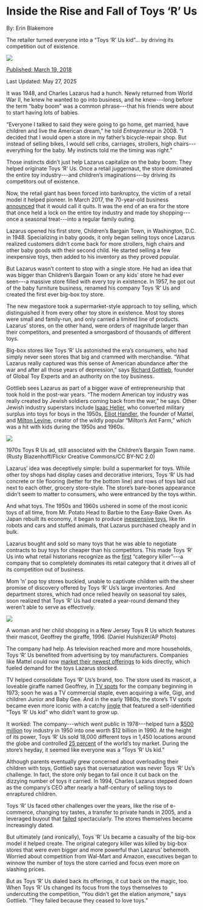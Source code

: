 # Inside the Rise and Fall of Toys ‘R’ Us

By: Erin Blakemore

The retailer turned everyone into a “Toys ‘R’ Us kid”… by driving its competition out of existence.

![](https://res.cloudinary.com/aenetworks/image/upload/c_fill%2Car_2%2Cw_3840%2Ch_1920%2Cg_auto/dpr_auto/f_auto/q_auto:eco/v1/gettyimages-526981710-2?_a=BAVAZGID0)

[Published: March 19, 2018](https://www.history.com/articles/toys-r-us-closing-legacy)

Last Updated: May 27, 2025

It was 1948, and Charles Lazarus had a hunch. Newly returned from World War II, he knew he wanted to go into business, and he knew---long before the term “baby boom” was a common phrase---that his friends were about to start having lots of babies.

“Everyone I talked to said they were going to go home, get married, have children and live the American dream,” he told _Entrepreneur_ in 2008. “I decided that I would open a store in my father’s bicycle-repair shop. But instead of selling bikes, I would sell cribs, carriages, strollers, high chairs---everything for the baby. My instincts told me the timing was right.”

Those instincts didn’t just help Lazarus capitalize on the baby boom: They helped originate Toys ‘R’ Us. Once a retail juggernaut, the store dominated the entire toy industry---and children’s imaginations---by driving its competitors out of existence.

Now, the retail giant has been forced into bankruptcy, the victim of a retail model it helped pioneer. In March 2017, the 70-year-old business [announced](https://www.toysrusinc.com/press/toysrus-to-wind-down-us-business) that it would call it quits. It was the end of an era for the store that once held a lock on the entire toy industry and made toy shopping---once a seasonal treat---into a regular family outing.

Lazarus opened his first store, Children’s Bargain Town, in Washington, D.C. in 1948. Specializing in baby goods, it only began selling toys once Lazarus realized customers didn’t come back for more strollers, high chairs and other baby goods with their second child. He started selling a few inexpensive toys, then added to his inventory as they proved popular.

But Lazarus wasn’t content to stop with a single store. He had an idea that was bigger than Children’s Bargain Town or any kids’ store he had ever seen---a massive store filled with every toy in existence. In 1957, he got out of the baby furniture business, renamed his company Toys ‘R’ Us and created the first ever big-box toy store.

The new megastore took a supermarket-style approach to toy selling, which distinguished it from every other toy store in existence. Most toy stores were small and family-run, and only carried a limited line of products. Lazarus’ stores, on the other hand, were orders of magnitude larger than their competitors, and presented a smorgasbord of thousands of different toys.

Big-box stores like Toys ‘R’ Us astonished the era’s consumers, who had simply never seen stores that big and crammed with merchandise. “What Lazarus really captured was this sense of American abundance after the war and after all those years of depression,” says [Richard Gottlieb](http://www.globaltoyexperts.com/our-team), founder of Global Toy Experts and an authority on the toy business.

Gottlieb sees Lazarus as part of a bigger wave of entrepreneurship that took hold in the post-war years. “The modern American toy industry was really created by Jewish soldiers coming back from the war,” he says. Other Jewish industry superstars include [Isaac Heller](http://jewishcurrents.org/every-boy-wants-a-remco-toy/), who converted military surplus into toys for boys in the 1950s, [Elliot Handler](http://jewishcurrents.org/july-21-barbies-father/), the founder of Mattel, and [Milton Levine](http://jewishcurrents.org/january-16-the-ant-farmer/), creator of the wildly popular “Milton’s Ant Farm,” which was a hit with kids during the 1950s and 1960s.

![](https://res.cloudinary.com/aenetworks/image/upload/c_fill%2Cw_1920%2Ch_1254%2Cg_auto/dpr_auto/f_auto/q_auto:eco/v1/toys-r-us?_a=BAVAZGID0)

1970s Toys R Us ad, still associated with the Children’s Bargain Town name. (Rusty Blazenhoff/Flickr Creative Commons/CC BY-NC 2.0)

Lazarus’ idea was deceptively simple: build a supermarket for toys. While other toy shops had display cases and decorative interiors, Toys ‘R’ Us had concrete or tile flooring (better for the bottom line) and rows of toys laid out next to each other, grocery store-style. The store’s bare-bones appearance didn’t seem to matter to consumers, who were entranced by the toys within.

And what toys. The 1950s and 1960s ushered in some of the most iconic toys of all time, from Mr. Potato Head to Barbie to the Easy-Bake Oven. As Japan rebuilt its economy, it began to produce [inexpensive toys](https://books.google.com/books?id=Wtkm3O3nWXkC&lpg=PA536&ots=nTcilT7CKD&dq=inexpensive%2520japanese%2520toys%25201950s&pg=PA536#v=onepage&q=inexpensive%2520japanese%2520toys%25201950s&f=false), like tin robots and cars and stuffed animals, that Lazarus purchased cheaply and in bulk.

Lazarus bought and sold so many toys that he was able to negotiate contracts to buy toys for cheaper than his competitors. This made Toys ‘R’ Us into what retail historians recognize as the [first](https://books.google.com/books?id=hC_zBdzBuvIC&lpg=PA12&dq=toys%2520r%2520us%2520category%2520killer&pg=PA12#v=onepage&q=toys%2520r%2520us%2520category%2520killer&f=false) “category killer”---a company that so completely dominates its retail category that it drives all of its competition out of business.

Mom ’n’ pop toy stores buckled, unable to captivate children with the sheer promise of discovery offered by Toys ‘R’ Us’s large inventories. And department stores, which had once relied heavily on seasonal toy sales, soon realized that Toys ‘R’ Us had created a year-round demand they weren’t able to serve as effectively.

![](https://res.cloudinary.com/aenetworks/image/upload/c_fill%2Cw_1920%2Ch_1254%2Cg_auto/dpr_auto/f_auto/q_auto:eco/v1/toys-r-us-1?_a=BAVAZGID0)

A woman and her child shopping in a New Jersey Toys R Us which features their mascot, Geoffrey the giraffe, 1996. (Daniel Hulshizer/AP Photo)

The company had help. As television reached more and more households, Toys ‘R’ Us benefited from advertising by toy manufacturers. Companies like Mattel could now [market their newest offerings](https://books.google.com/books?id=R6d-0zUTtbsC&lpg=PA187&ots=n9N7Mp8qmy&dq=toy%2520innovation%2520baby%2520boom&pg=PA187#v=onepage&q=toy%2520innovation%2520baby%2520boom&f=false) to kids directly, which fueled demand for the toys Lazarus stocked.

TV helped consolidate Toys ‘R’ Us’s brand, too. The store used its mascot, a loveable giraffe named Geoffrey, in [TV spots](http://360.advertisingweek.com/design-evolution-geoffrey-the-giraffe-of-toysrus/) for the company beginning in 1973; soon he was a TV commercial staple, even acquiring a wife, Gigi, and children Junior and Baby Gee. And in the early 1980s, the store’s TV spots became even more iconic with a catchy [jingle](http://money.cnn.com/2018/03/13/news/companies/toys-r-us-jingle/index.html) that featured a self-identified “Toys ‘R’ Us kid” who didn’t want to grow up.

It worked: The company---which went public in 1978---helped turn a [$500 million](http://adage.com/article/adage-encyclopedia/toys-games/98909/) toy industry in 1950 into one worth $12 billion in 1990. At the height of its power, Toys ‘R’ Us sold 18,000 different toys in 1,450 locations around the globe and controlled [25 percent](https://books.google.com/books?id=cESB1FAYEgEC&lpg=PA78&dq=toys%2520r%2520us%252025%2520percent%2520market&pg=PA78#v=onepage&q=toys%2520r%2520us%252025%2520percent%2520market&f=false) of the world’s toy market. During the store’s heyday, it seemed like everyone was a “Toys ‘R’ Us kid.”

Although parents eventually grew concerned about overloading their children with toys, Gottlieb says that oversaturation was never Toys ‘R’ Us’s challenge. In fact, the store only began to fail once it cut back on the dizzying number of toys it carried. In 1994, Charles Lazarus stepped down as the company’s CEO after nearly a half-century of selling toys to enraptured children.

Toys ‘R’ Us faced other challenges over the years, like the rise of e-commerce, changing toy tastes, a transfer to private hands in 2005, and a leveraged buyout that [failed](https://www.cnbc.com/2019/01/26/toys-r-us-built-a-kingdom-and-the-worlds-biggest-toy-store-then-they-lost-it.html) spectacularly. The stores themselves became increasingly dated.

But ultimately (and ironically), Toys ‘R’ Us became a casualty of the big-box model it helped create. The original category killer was killed by big-box stores that were even bigger and more powerful than Lazarus’ behemoth. Worried about competition from Wal-Mart and Amazon, executives began to winnow the number of toys the store carried and focus even more on slashing prices.

But as Toys ‘R’ Us dialed back its offerings, it cut back on the magic, too. When Toys ‘R’ Us changed its focus from the toys themselves to undercutting the competition, “You didn’t get the elation anymore,” says Gottlieb. “They failed because they ceased to love toys.”
